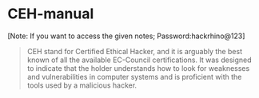 # CEH-manual
[Note: If you want to access the given notes; Password:hackrhino@123]
>CEH stand for Certified Ethical Hacker, and it is arguably the best known of all the available EC-Council certifications.
It was designed to indicate that the holder understands how to look for weaknesses and vulnerabilities in computer systems 
and is proficient with the tools used by a malicious hacker.
